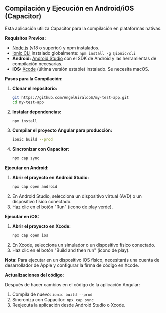 ## Compilación y Ejecución en Android/iOS (Capacitor)

Esta aplicación utiliza Capacitor para la compilación en plataformas nativas.

**Requisitos Previos:**

*   [Node.js](https://nodejs.org/) (v18 o superior) y npm instalados.
*   [Ionic CLI](https://ionicframework.com/docs/cli) instalado globalmente: `npm install -g @ionic/cli`
*   **Android:** [Android Studio](https://developer.android.com/studio) con el SDK de Android y las herramientas de compilación necesarias.
*   **iOS:** [Xcode](https://developer.apple.com/xcode/) (última versión estable) instalado. Se necesita macOS.

**Pasos para la Compilación:**

1.  **Clonar el repositorio:**
    ```bash
    git https://github.com/AngelGiraldoS/my-test-app.git
    cd my-test-app
    ```

2.  **Instalar dependencias:**
    ```bash
    npm install
    ```

3.  **Compilar el proyecto Angular para producción:**
    ```bash
    ionic build --prod
    ```

4.  **Sincronizar con Capacitor:**
    ```bash
    npx cap sync
    ```

**Ejecutar en Android:**

1.  **Abrir el proyecto en Android Studio:**
    ```bash
    npx cap open android
    ```
2.  En Android Studio, selecciona un dispositivo virtual (AVD) o un dispositivo físico conectado.
3.  Haz clic en el botón "Run" (icono de play verde).

**Ejecutar en iOS:**

1.  **Abrir el proyecto en Xcode:**
    ```bash
    npx cap open ios
    ```
2.  En Xcode, selecciona un simulador o un dispositivo físico conectado.
3.  Haz clic en el botón "Build and then run" (icono de play).

**Nota:** Para ejecutar en un dispositivo iOS físico, necesitarás una cuenta de desarrollador de Apple y configurar la firma de código en Xcode.

**Actualizaciones del código:**

Después de hacer cambios en el código de la aplicación Angular:

1.  Compila de nuevo: `ionic build --prod`
2.  Sincroniza con Capacitor: `npx cap sync`
3.  Reejecuta la aplicación desde Android Studio o Xcode.
